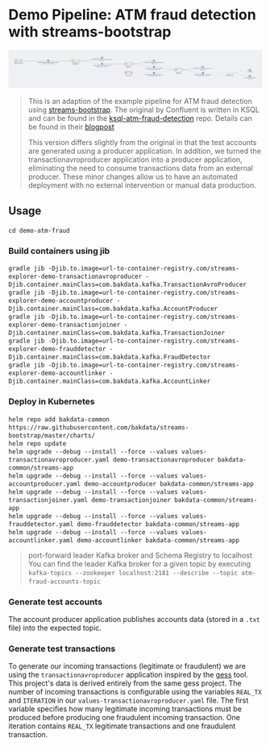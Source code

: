 # Demo Pipeline: ATM fraud detection with streams-bootstrap

![demo-pipeline](https://github.com/bakdata/streams-explorer/blob/main/screens/demo-pipeline.png?raw=true)

> This is an adaption of the example pipeline for ATM fraud detection using [streams-bootstrap](https://github.com/bakdata/streams-bootstrap). The original by Confluent is written in KSQL and can be found in the [ksql-atm-fraud-detection](https://github.com/confluentinc/demo-scene/tree/master/ksql-atm-fraud-detection) repo. Details can be found in their [blogpost](https://www.confluent.io/blog/atm-fraud-detection-apache-kafka-ksql/)
>
> This version differs slightly from the original in that the test accounts are generated using a producer application.
> In addition, we turned the transactionavroproducer application into a producer application, eliminating the need to consume transactions data from an external producer.
> These minor changes allow us to have an automated deployment with no external intervention or manual data production.

## Usage

`cd demo-atm-fraud`

### Build containers using jib

```shell
gradle jib -Djib.to.image=url-to-container-registry.com/streams-explorer-demo-transactionavroproducer -Djib.container.mainClass=com.bakdata.kafka.TransactionAvroProducer
gradle jib -Djib.to.image=url-to-container-registry.com/streams-explorer-demo-accountproducer -Djib.container.mainClass=com.bakdata.kafka.AccountProducer
gradle jib -Djib.to.image=url-to-container-registry.com/streams-explorer-demo-transactionjoiner -Djib.container.mainClass=com.bakdata.kafka.TransactionJoiner
gradle jib -Djib.to.image=url-to-container-registry.com/streams-explorer-demo-frauddetector -Djib.container.mainClass=com.bakdata.kafka.FraudDetector
gradle jib -Djib.to.image=url-to-container-registry.com/streams-explorer-demo-accountlinker -Djib.container.mainClass=com.bakdata.kafka.AccountLinker
```

### Deploy in Kubernetes

```shell
helm repo add bakdata-common https://raw.githubusercontent.com/bakdata/streams-bootstrap/master/charts/
helm repo update
helm upgrade --debug --install --force --values values-transactionavroproducer.yaml demo-transactionavroproducer bakdata-common/streams-app
helm upgrade --debug --install --force --values values-accountproducer.yaml demo-accountproducer bakdata-common/streams-app
helm upgrade --debug --install --force --values values-transactionjoiner.yaml demo-transactionjoiner bakdata-common/streams-app
helm upgrade --debug --install --force --values values-frauddetector.yaml demo-frauddetector bakdata-common/streams-app
helm upgrade --debug --install --force --values values-accountlinker.yaml demo-accountlinker bakdata-common/streams-app
```

> port-forward leader Kafka broker and Schema Registry to localhost
> You can find the leader Kafka broker for a given topic by executing `kafka-topics --zookeeper localhost:2181 --describe --topic atm-fraud-accounts-topic`

### Generate test accounts

The account producer application publishes accounts data (stored in a `.txt` file) into the expected topic.

### Generate test transactions

To generate our incoming transactions (legitimate or fraudulent) we are using the `transactionavroproducer` application inspired by the [gess](https://github.com/rmoff/gess) tool. This project's data is derived entirely from the same gess project.
The number of incoming transactions is configurable using the variables `REAL_TX` and `ITERATION` in our `values-transactionavroproducer.yaml` file.
The first variable specifies how many legitimate incoming transactions must be produced before producing one fraudulent incoming transaction.
One iteration contains `REAL_TX` legitimate transactions and one fraudulent transaction.
